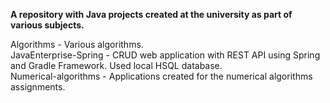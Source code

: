 **A repository with Java projects created at the university as part of various subjects.**

Algorithms - Various algorithms.  
JavaEnterprise-Spring - CRUD web application with REST API using Spring and Gradle Framework. Used local HSQL database.  
Numerical-algorithms - Applications created for the numerical algorithms assignments.  
  